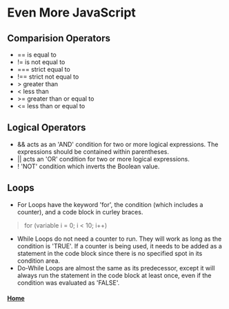 # Even More JavaScript

## Comparision Operators
- == is equal to
- != is not equal to
- === strict equal to
- !== strict not equal to
- \> greater than
- \< less than
- \>= greater than or equal to
- \<= less than or equal to

## Logical Operators
- && acts as an 'AND' condition for two or more logical expressions. The expressions should be contained within parentheses.
- \|\| acts an 'OR' condition for two or more logical expressions.
- ! 'NOT' condition which inverts the Boolean value.

## Loops
- For Loops have the keyword 'for', the condition (which includes a counter), and a code block in curley braces.
> for (variable i = 0; i < 10; i++)
- While Loops do not need a counter to run. They will work as long as the condition is 'TRUE'. If a counter is being used, it needs to be added as a statement in the code block since there is no specified spot in its condition area.
- Do-While Loops are almost the same as its predecessor, except it will always run the statement in the code block at least once, even if the condition was evaluated as 'FALSE'.






#### [Home](README.md)